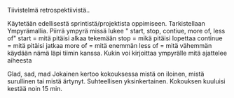 Tiivistelmä retrospektiivistä..

Käytetään edellisestä sprintistä/projektista oppimiseen. Tarkistellaan Ympyrämallia.
Piirrä ympyrä missä lukee " start, stop, contiue, more of, less of"
start = mitä pitäisi alkaa tekemään
stop = mikä pitäisi lopettaa
continue = mitä pitäisi jatkaa
more of = mitä enemmän
less of = mitä vähemmän
käydään nämä läpi tiimin kanssa. Kukin voi kirjoittaa ympyrälle mitä ajattelee aiheesta

Glad, sad, mad
Jokainen kertoo kokouksessa mistä on iloinen, mistä surullinen tai mistä ärtynyt. Suhteellisen yksinkertainen. Kokouksen kuuluisi kestää noin 15 min.
